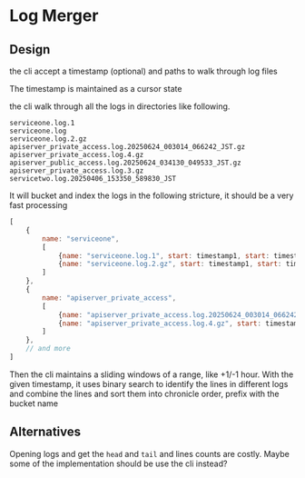 # Log Merger

## Design

the cli accept a timestamp (optional) and paths to walk through log files


The timestamp is maintained as a cursor state

the cli walk through all the logs in directories like following.


```text
serviceone.log.1
serviceone.log
serviceone.log.2.gz
apiserver_private_access.log.20250624_003014_066242_JST.gz
apiserver_private_access.log.4.gz
apiserver_public_access.log.20250624_034130_049533_JST.gz
apiserver_private_access.log.3.gz
servicetwo.log.20250406_153350_589830_JST
```

It will bucket and index the logs in the following stricture, it should be a very fast processing

``` javascript
[
    {
        name: "serviceone",
        [
            {name: "serviceone.log.1", start: timestamp1, start: timestamp2}
            {name: "serviceone.log.2.gz", start: timestamp1, start: timestamp2}
        ]
    },
    {
        name: "apiserver_private_access",
        [
            {name: "apiserver_private_access.log.20250624_003014_066242_JST.gz", start: timestamp1, start: timestamp2}
            {name: "apiserver_private_access.log.4.gz", start: timestamp1, start: timestamp2}
        ]
    },
    // and more
]
```


Then the cli maintains a sliding windows of a range, like +1/-1 hour.
With the given timestamp, it uses binary search to identify the lines in different logs and combine the lines and sort them into chronicle order, prefix with the bucket name


## Alternatives

Opening logs and get the `head` and `tail` and lines counts are costly. Maybe some of the implementation should be use the cli instead?
